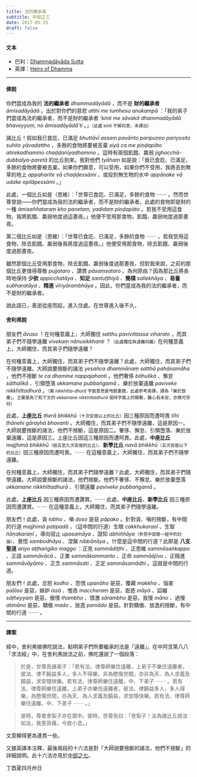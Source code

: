 ```yaml
---
title: 法的繼承者
subtitle: 中部之三
date: 2017-05-25
draft: false
---
```


#### 文本

- 巴利：[Dhamma­dāyāda­ Sutta](https://suttacentral.net/pi/mn3)
- 英譯：[Heirs of Dhamma](https://suttacentral.net/en/mn3)

---

#### 佛說

你們當成為我的 __法的繼承者__ _dhammadāyādā_ ，而不是 __財的繼承者__ _āmisadāyādā_ 。出於對你們的慈悲 _atthi me tumhesu anukampā_ ：「我的弟子們當成為法的繼承者，而不是財的繼承者 _‘kinti me sāvakā dhammadāyādā bhaveyyuṃ, no āmisadāyādā’ti_ 。」<small>（此處 _kinti_ 不解何意，未譯出）</small>

諸比丘！假如我已食訖、已滿足 _bhuttāvī assaṃ pavārito paripuṇṇo pariyosito suhito yāvadattho_ ，多餘的食物將要被丟棄 _siyā ca me piṇḍapāto atirekadhammo ­chaḍḍa­nīya­dhammo_ 。這時有兩個飢餓、羸弱 _­jighac­chā­-dubbal­ya­-paretā_ 的比丘到來。我對他們 _tyāhaṃ_ 如是說：「我已食訖、已滿足，多餘的食物將要被丟棄。如果你們願意，可以受用，如果你們不受用，我將丟到無草的地上 _appaharite vā chaḍḍessāmi_ ，或投到無生物的水中 _appāṇake vā udake opilāpessāmi_ 。」

此處，一個比丘如是（思維）：「世尊已食訖、已滿足，多餘的食物 ⋯⋯ 。然而世尊曾說——你們當成為我的法的繼承者，而不是財的繼承者。此處的食物即是財的一種 _āmisaññataraṃ kho panetaṃ, yadidaṃ piṇḍapāto_ 。若我不受用這食物，我將飢餓、羸弱地度過這晝夜。」他便不受用那食物，飢餓、羸弱地度過那晝夜。

第二個比丘如是（思維）：「世尊已食訖、已滿足，多餘的食物 ⋯⋯ 。若我受用這食物，除去飢餓、羸弱後我將度過這晝夜。」他便受用那食物，除去飢餓、羸弱後度過那晝夜。

雖然那個比丘受用那食物，除去飢餓、羸弱後度過那晝夜，但對我來說，之前的那個比丘更值得尊敬 _pujjataro_ 、讚賞 _pāsaṃsataro_ 。為何原由？因為那比丘將長時地保持 __少欲__ _appicchatāya_ 、__知足__ _santuṭṭhiyā_ 、__簡樸__ _sallekhāya_ 、__易養__ _subharatāya_ 、__精進__ _vīriyārambhāya_ 。因此，你們當成為我的法的繼承者，而不是財的繼承者。

說此語已，善逝從座而起，進入住處。在世尊進入後不久，

#### 舍利弗說

朋友們 _āvuso_ ！在何種意義上，大師獨住 _satthu pavivittassa viharato_ ，而其弟子們不隨學遠離 _vivekaṃ nānusikkhanti_ ？<small>（此處獨住與遠離同義）</small>在何種意義上，大師獨住，而其弟子們隨學遠離？

在何種意義上，大師獨住，而其弟子們不隨學遠離？此處，大師獨住，而其弟子們不隨學遠離。大師說要捨斷的諸法 _yesañca dhammānaṃ satthā pahānamāha_ ，他們不捨斷 _te ca dhamme nappajahanti_ 。他們奢侈 _bāhulikā_ 、懈怠 _sāthalikā_ 、引領墮落 _okkamane pubbaṅgamā_ 、樂於放棄遠離 _paviveke nikkhittadhurā_ 。<small>（案 _nikkhitta-dhurā_ 字面意思是甩脫重擔，此處參考英譯，譯為「樂於放棄」，主要是為了和下文的 _okkamane nikkhittadhurā_ 保持字面上的聯繫，雖心有未安，亦無可奈何）</small>

此處，__上座比丘__ _therā bhikkhū_<small>（十次安居以上的比丘）</small>因三種原因而遭呵責 _tīhi ṭhānehi gārayhā bhavanti_ 。大師獨住，而其弟子們不隨學遠離，這是原因一。大師說要捨斷的諸法，他們不捨斷，這是原因二。奢侈、懈怠、引領墮落、樂於放棄遠離，這是原因三。上座比丘因這三種原因而遭呵責。此處，__中座比丘__ _majjhimā bhikkhū_<small>（經五至九次安居的比丘）</small>、__新學比丘__ _navā bhikkhū_<small>（五次安居以下的比丘）</small>因三種原因而遭呵責。⋯⋯ 在這種意義上，大師獨住，而其弟子們不隨學遠離。

在何種意義上，大師獨住，而其弟子們隨學遠離？此處，大師獨住，而其弟子們隨學遠離。大師說要捨斷的諸法，他們捨斷。他們不奢侈、不懈怠、樂於放棄墮落 _okkamane nikkhittadhurā_ 、引領遠離 _paviveke pubbaṅgamā_ 。

此處，__上座比丘__ 因三種原因而遭讚賞。⋯⋯ 此處，__中座比丘__、__新學比丘__ 因三種原因而遭讚賞。⋯⋯ 在這種意義上，大師獨住，而其弟子們隨學遠離。

朋友們！此處，貪 _lobho_ 、嗔 _doso_ 是惡 _pāpako_ 。針對貪、嗔的捨斷，有中間的行道 _majjhimā paṭipadā_ ，（這中間的行道）生眼 _cakkhukaraṇī_ 、生智 _ñāṇakaraṇī_ ，導向寂止 _upasamāya_ 、證知 _abhiññāya_<small>（參見中部第一經中的討論）</small>、覺悟 _sambodhāya_ 、涅槃 _nibbānāya_ 。什麼是這中間的行道？此即是 __八支聖道__ _ariyo aṭṭhaṅgiko maggo_ ：正見 _sammādiṭṭhi_ 、正思維 _sammāsaṅkappo_ 、正語 _sammāvācā_ 、正業 _sammākammanto_ 、正命 _sammāājīvo_ 、正精進 _sammāvāyāmo_ 、正念 _sammāsati_ 、正定 _sammāsamādhi_ 。這就是中間的行道。

朋友們！此處，忿怒 _kodho_ 、怨恨 _upanāho_ 是惡，覆藏 _makkho_ 、惱害 _paḷāso_ 是惡，嫉妒 _issā_ 、慳吝 _maccheraṃ_ 是惡，誑惑 _māyā_ 、諂媚 _sāṭheyyaṃ_ 是惡，傲慢 _thambho_ 、憤激 _sārambho_ 是惡，我慢 _māno_ 、過慢 _atimāno_ 是惡，驕傲 _mado_ 、放逸 _pamādo_ 是惡。針對驕傲、放逸的捨斷，有中間的行道 ⋯⋯ 。

---

#### 譯案

經中，舍利弗接佛陀說法，點明弟子們所要繼承的法是「遠離」。在中阿含第八八「求法經」中，在舍利弗說法之前，佛陀還說了一個段落：

> 於是，世尊告諸弟子：「若有法、律尊師樂住遠離，上弟子不樂住遠離者，彼法、律不饒益多人，多人不得樂，非為愍傷世間，亦非為天、為人求義及饒益，求安隱快樂。若有法、律尊師樂住遠離，中、下弟子 ⋯⋯ 。若有法、律尊師樂住遠離，上弟子亦樂住遠離者，彼法、律饒益多人，多人得樂，為愍傷世間，亦為天、為人求義及饒益，求安隱快樂。若有法、律尊師樂住遠離，中、下弟子 ⋯⋯ 。」

> 是時，尊者舍梨子亦在眾中。彼時，世尊告曰：「舍梨子！汝為諸比丘說法如法，我患背痛，今欲小息。」

文意顯得更為連貫一些。

又據英譯本注釋，最後兩段的十六法是對「大師說要捨斷的諸法，他們不捨斷」的詳細說明。此十六法亦見於[中部之七](../mn-007)。

<p class="text-right mt-5">丁酉夏四月卅日</p>